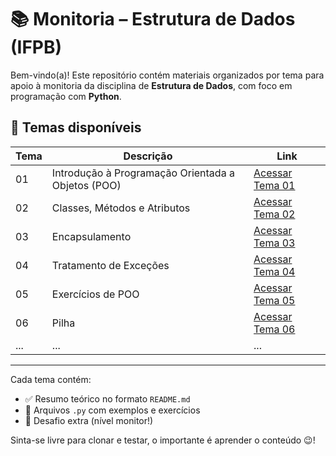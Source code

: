 # 📚 Monitoria – Estrutura de Dados (IFPB)

Bem-vindo(a)! Este repositório contém materiais organizados por tema para apoio à monitoria da disciplina de **Estrutura de Dados**, com foco em programação com **Python**.

## 📘 Temas disponíveis

| Tema | Descrição | Link |
|------|-----------|------|
| 01   | Introdução à Programação Orientada a Objetos (POO) | [Acessar Tema 01](./01-poo-introducao/README.md) |
| 02   | Classes, Métodos e Atributos | [Acessar Tema 02](./02-classes-metodos/README.md) |
| 03   | Encapsulamento | [Acessar Tema 03](./03-encapsulamento/README.md) |
| 04   | Tratamento de Exceções | [Acessar Tema 04](./04-excecoes/README.md) |
| 05   | Exercícios de POO | [Acessar Tema 05](./05-exercicios-poo/README.md) |
| 06   | Pilha | [Acessar Tema 06](./06-pilha/README.md) |
| ...  | ... | ... |

---

Cada tema contém:
- ✅ Resumo teórico no formato `README.md`
- 🧪 Arquivos `.py` com exemplos e exercícios
- 📄 Desafio extra (nível monitor!)

Sinta-se livre para clonar e testar, o importante é aprender o conteúdo 😉!
